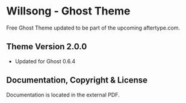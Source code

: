 # Willsong - Ghost Theme

Free Ghost Theme updated to be part of the upcoming aftertype.com.

## Theme Version 2.0.0

- Updated for Ghost 0.6.4

## Documentation, Copyright & License

Documentation is located in the external PDF.